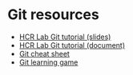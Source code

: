 # Git resources

- [HCR Lab Git tutorial (slides)](https://docs.google.com/presentation/d/11z_sScRlFVTSX5wHhAuJy4rJuzPUAVG-oyEAZRCHdmQ/pub?start=false&loop=false)
- [HCR Lab Git tutorial (document)](https://docs.google.com/document/d/1lLyPA6oByAGe0bH3h3wdsV8cfy5LskyuxiVGNSr4wos/pub)
- [Git cheat sheet](http://www.git-tower.com/blog/git-cheat-sheet-detail/)
- [Git learning game](pcottle.github.io/learnGitBranching/?NODEMO)
